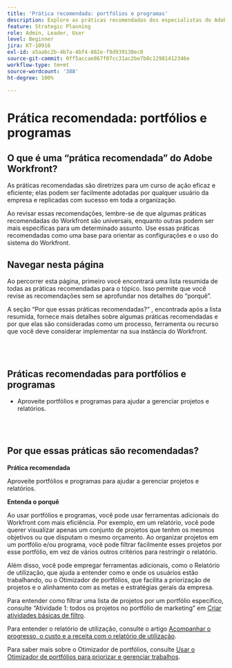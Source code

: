 ```yaml
---
title: 'Prática recomendada: portfólios e programas'
description: Explore as práticas recomendadas dos especialistas do Adobe Workfront sobre a configuração, o gerenciamento e o uso de portfólios e programas.
feature: Strategic Planning
role: Admin, Leader, User
level: Beginner
jira: KT-10916
exl-id: a5aabc2b-4b7a-4bf4-882e-f9d939130ec0
source-git-commit: 0ff5accae867f07cc31ac2be7b0c12981412346e
workflow-type: tm+mt
source-wordcount: '388'
ht-degree: 100%

---
```


# Prática recomendada: portfólios e programas

## O que é uma “prática recomendada” do Adobe Workfront?

As práticas recomendadas são diretrizes para um curso de ação eficaz e eficiente; elas podem ser facilmente adotadas por qualquer usuário da empresa e replicadas com sucesso em toda a organização.

Ao revisar essas recomendações, lembre-se de que algumas práticas recomendadas do Workfront são universais, enquanto outras podem ser mais específicas para um determinado assunto. Use essas práticas recomendadas como uma base para orientar as configurações e o uso do sistema do Workfront.

## Navegar nesta página

Ao percorrer esta página, primeiro você encontrará uma lista resumida de todas as práticas recomendadas para o tópico. Isso permite que você revise as recomendações sem se aprofundar nos detalhes do “porquê”.

A seção “Por que essas práticas recomendadas?” , encontrada após a lista resumida, fornece mais detalhes sobre algumas práticas recomendadas e por que elas são consideradas como um processo, ferramenta ou recurso que você deve considerar implementar na sua instância do Workfront.

</br>
</br>

## Práticas recomendadas para portfólios e programas

* Aproveite portfólios e programas para ajudar a gerenciar projetos e relatórios.

</br>
</br>

## Por que essas práticas são recomendadas?

**Prática recomendada**

Aproveite portfólios e programas para ajudar a gerenciar projetos e relatórios.

**Entenda o porquê**

Ao usar portfólios e programas, você pode usar ferramentas adicionais do Workfront com mais eficiência. Por exemplo, em um relatório, você pode querer visualizar apenas um conjunto de projetos que tenhm os mesmos objetivos ou que disputam o mesmo orçamento. Ao organizar projetos em um portfólio e/ou programa, você pode filtrar facilmente esses projetos por esse portfólio, em vez de vários outros critérios para restringir o relatório.

Além disso, você pode empregar ferramentas adicionais, como o Relatório de utilização, que ajuda a entender como e onde os usuários estão trabalhando, ou o Otimizador de portfólios, que facilita a priorização de projetos e o alinhamento com as metas e estratégias gerais da empresa.

Para entender como filtrar uma lista de projetos por um portfólio específico, consulte “Atividade 1: todos os projetos no portfólio de marketing” em [Criar atividades básicas de filtro](https://experienceleague.adobe.com/docs/workfront-learn/tutorials-workfront/reporting/basic-reporting/create-a-basic-filter-activity.html?lang=pt-BR).

Para entender o relatório de utilização, consulte o artigo [Acompanhar o progresso, o custo e a receita com o relatório de utilização](https://experienceleague.adobe.com/docs/workfront/using/manage-resources/resource-utilization/view-utilization-information.html?lang=pt-BR#track-progress-cost-and-revenue-with-the-utilization-report?lang=pt-BR).

Para saber mais sobre o Otimizador de portfólios, consulte [Usar o Otimizador de portfólios para priorizar e gerenciar trabalhos](https://experienceleague.adobe.com/docs/workfront-learn/tutorials-workfront/manage-work/portfolios/prioritize-and-manage-work-with-portfolios.html?lang=pt-BR).
